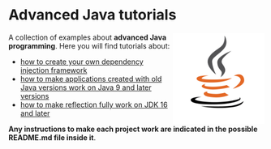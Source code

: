 # Advanced Java tutorials
<a href="https://jjbrt.github.io/advanced-java-tutorials/">
<img src="https://raw.githubusercontent.com/JJBRT/advanced-java-tutorials/master/Java-logo.png" alt="Java-logo.png" height="180px" align="right"/>
</a>

A collection of examples about **advanced Java programming**. Here you will find tutorials about:

* [how to create your own dependency injection framework](https://dev.to/bw_software/how-to-create-your-own-dependency-injection-framework-o2l)
* [how to make applications created with old Java versions work on Java 9 and later versions](https://dev.to/bw_software/making-applications-created-with-old-java-versions-work-on-java-9-and-later-versions-19ld)
* [how to make reflection fully work on JDK 16 and later](https://dev.to/jjbrt/how-to-make-reflection-fully-work-on-jdk-16-and-later-ihp)


**Any instructions to make each project work are indicated in the possible README.md file inside it**.
